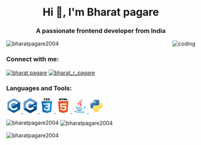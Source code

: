 <h1 align="center">Hi 👋, I'm Bharat pagare</h1>
<h3 align="center">A passionate frontend developer from India</h3>
<img align ="right"src="https://user-images.githubusercontent.com/55389276/140866485-8fb1c876-9a8f-4d6a-98dc-08c4981eaf70.gif" alt="coding">

<p align="left"> <img src="https://komarev.com/ghpvc/?username=bharatpagare2004&label=Profile%20views&color=0e75b6&style=flat" alt="bharatpagare2004" /> </p>

<h3 align="left">Connect with me:</h3>
<p align="left">
<a href="https://linkedin.com/in/bharat pagare" target="blank"><img align="center" src="https://raw.githubusercontent.com/rahuldkjain/github-profile-readme-generator/master/src/images/icons/Social/linked-in-alt.svg" alt="bharat pagare" height="30" width="40" /></a>
<a href="https://instagram.com/bharat_r_pagare" target="blank"><img align="center" src="https://raw.githubusercontent.com/rahuldkjain/github-profile-readme-generator/master/src/images/icons/Social/instagram.svg" alt="bharat_r_pagare" height="30" width="40" /></a>
</p>

<h3 align="left">Languages and Tools:</h3>
<p align="left"> <a href="https://www.cprogramming.com/" target="_blank" rel="noreferrer"> <img src="https://raw.githubusercontent.com/devicons/devicon/master/icons/c/c-original.svg" alt="c" width="40" height="40"/> </a> <a href="https://www.w3schools.com/cpp/" target="_blank" rel="noreferrer"> <img src="https://raw.githubusercontent.com/devicons/devicon/master/icons/cplusplus/cplusplus-original.svg" alt="cplusplus" width="40" height="40"/> </a> <a href="https://www.w3schools.com/css/" target="_blank" rel="noreferrer"> <img src="https://raw.githubusercontent.com/devicons/devicon/master/icons/css3/css3-original-wordmark.svg" alt="css3" width="40" height="40"/> </a> <a href="https://www.w3.org/html/" target="_blank" rel="noreferrer"> <img src="https://raw.githubusercontent.com/devicons/devicon/master/icons/html5/html5-original-wordmark.svg" alt="html5" width="40" height="40"/> </a> <a href="https://www.java.com" target="_blank" rel="noreferrer"> <img src="https://raw.githubusercontent.com/devicons/devicon/master/icons/java/java-original.svg" alt="java" width="40" height="40"/> </a> <a href="https://www.python.org" target="_blank" rel="noreferrer"> <img src="https://raw.githubusercontent.com/devicons/devicon/master/icons/python/python-original.svg" alt="python" width="40" height="40"/> </a> </p>

<p><img align="left" src="https://github-readme-stats.vercel.app/api/top-langs?username=bharatpagare2004&show_icons=true&locale=en&layout=compact" alt="bharatpagare2004" /></p>

<p>&nbsp;<img align="center" src="https://github-readme-stats.vercel.app/api?username=bharatpagare2004&show_icons=true&locale=en" alt="bharatpagare2004" /></p>

<p><img align="center" src="https://github-readme-streak-stats.herokuapp.com/?user=bharatpagare2004&" alt="bharatpagare2004" /></p>
